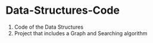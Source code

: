 # Data-Structures-Code
1) Code of the Data Structures
2) Project that includes a Graph and Searching algorithm 
